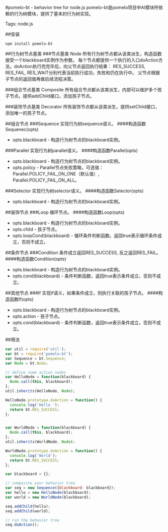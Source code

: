 #pomelo-bt - behavior tree for node.js
pomelo-bt是pomelo项目中AI模块所依赖的行为树模块，提供了基本的行为树实现。

Tags: node.js

##安装
```
npm install pomelo-bt
```

##行为树节点基类
###节点基类 Node
所有行为树节点都从该类派生，构造函数接受一个blackboard实例作为参数。
每个节点都提供一个执行的入口doAction方法。doAction执行完完毕后，向父节点返回执行结果：
RES_SUCCESS, RES_FAIL, RES_WAIT分别代表当前执行成功，失败和仍在执行中。
父节点根据子节点的返回值再做后续流程决策。

###组合节点基类 Composite
所有组合节点都从该类派生，内部可以维护多个孩子节点。提供addChild接口，添加孩子节点。

###装饰节点基类 Decorator
所有装饰节点都从该类派生，提供setChild接口，添加唯一的孩子节点。

##组合节点
###Sequence
实现行为树sequence语义。
####构造函数Sequenec(opts)
+ opts.blackboard - 构造行为树节点的blackboard实例。

###Parallel
实现行为树parallel语义。
####构造函数Parallel(opts)
+ opts.blackboard - 构造行为树节点的blackboard实例。
+ opts.policy - Parallel节点失败策略，可选值：Parallel.POLICY_FAIL_ON_ONE（默认值）, Parallel.POLICY_FAIL_ON_ALL。

###Selector
实现行为树selector语义。
####构造函数Selector(opts)
+ opts.blackboard - 构造行为树节点的blackboard实例。

##装饰节点
###Loop
循环节点。
####构造函数Loop(opts)
+ opts.blackboard - 构造行为树节点的blackboard实例。
+ opts.child - 孩子节点。
+ opts.loopCond(blackboard) - 循环条件判断函数。返回true表示循环条件成立，否则不成立。

##条件节点
###Condition
条件成立返回RES_SUCCESS, 反之返回RES_FAIL。
####构造函数Condition(opts)
+ opts.blackboard - 构造行为树节点的blackboard实例。
+ opts.cond(blackboard) - 条件判断函数，返回true表示条件成立，否则不成立。

##其他节点
###If
实现if语义，如果条件成立，则执行关联的孩子节点。
####构造函数If(opts)
+ opts.blackboard - 构造行为树节点的blackboard实例。
+ opts.action - 孩子节点。
+ opts.cond(blackboard) - 条件判断函数，返回true表示条件成立，否则不成立。

##用法
``` javascript
var util = require('util');
var bt = require('pomelo-bt');
var Sequence = bt.Sequence;
var Node = bt.Node;

// define some action nodes
var HelloNode = function(blackboard) {
  Node.call(this, blackboard);
};
util.inherits(HelloNode, Node);

HelloNode.prototype.doAction = function() {
  console.log('Hello ');
  return bt.RES_SUCCESS;
};


var WorldNode = function(blackboard) {
  Node.call(this, blackboard);
};
util.inherits(WorldNode, Node);

WorldNode.prototype.doAction = function() {
  console.log('World');
  return bt.RES_SUCCESS;
};

var blackboard = {};

// composite your behavior tree
var seq = new Sequence({blackboard: blackboard});
var hello = new HelloNode(blackboard);
var world = new WorldNode(blackboard);

seq.addChild(hello);
seq.addChild(world);

// run the behavior tree
seq.doAction();
``` 